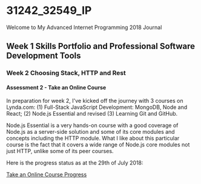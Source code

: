 # 31242_32549_IP

Welcome to My Advanced Internet Programming 2018 Journal

## Week 1 Skills Portfolio and Professional Software Development Tools


### Week 2 Choosing Stack, HTTP and Rest

#### Assessment 2 - Take an Online Course

In preparation for week 2, I've kicked off the journey with 3 courses on Lynda.com: (1) Full-Stack JavaScript Development: MongoDB, Node and React; (2) Node.js Essential and revised (3) Learning Git and GitHub. 

Node.js Essential is a very hands-on course with a good coverage of Node.js as a server-side solution and some of its core modules and concepts including the HTTP module. What I like about this particular course is the fact that it covers a wide range of Node.js core modules not just HTTP, unlike some of its peer courses. 

Here is the progress status as at the 29th of July 2018:

[Take an Online Course Progress](https://drive.google.com/open?id=16WHXOHm6_n7lAgrUgUw1rLew-Gz0SBOR)